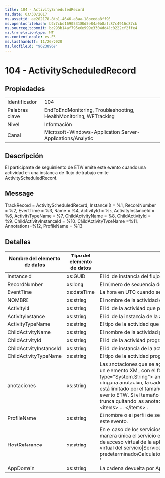 ```yaml
---
title: 104 - ActivityScheduledRecord
ms.date: 03/30/2017
ms.assetid: ae202178-8fb1-4646-a3aa-18beeda8ff93
ms.openlocfilehash: b2c7cbd169053188d5e84a0b8afd87c4916c87cb
ms.sourcegitcommit: bc293b14af795e0e999e3304dd40c0222cf2ffe4
ms.translationtype: MT
ms.contentlocale: es-ES
ms.lasthandoff: 11/26/2020
ms.locfileid: "96238969"
---
```

# <a name="104---activityscheduledrecord"></a>104 - ActivityScheduledRecord

## <a name="properties"></a>Propiedades  
  
|||  
|-|-|  
|Identificador|104|  
|Palabras clave|EndToEndMonitoring, Troubleshooting, HealthMonitoring, WFTracking|  
|Nivel|Información|  
|Canal|Microsoft-Windows-Application Server-Applications/Analytic|  
  
## <a name="description"></a>Descripción  

 El participante de seguimiento de ETW emite este evento cuando una actividad en una instancia de flujo de trabajo emite ActivityScheduledRecord.  
  
## <a name="message"></a>Message  

 TrackRecord = ActivityScheduledRecord, InstanceID = %1,  RecordNumber = %2, EventTime = %3, Name = %4, ActivityId = %5, ActivityInstanceId = %6, ActivityTypeName = %7, ChildActivityName = %8, ChildActivityId = %9, ChildActivityInstanceId = %10, ChildActivityTypeName =%11, Annotations=%12, ProfileName = %13  
  
## <a name="details"></a>Detalles  
  
|Nombre del elemento de datos|Tipo del elemento de datos|Descripción|  
|--------------------|--------------------|-----------------|  
|InstanceId|xs:GUID|El id. de instancia del flujo de trabajo.|  
|RecordNumber|xs:long|El número de secuencia del registro emitido.|  
|EventTime|xs:dateTime|La hora en UTC cuando se emitió el evento.|  
|NOMBRE|xs:string|El nombre de la actividad que programó la actividad secundaria.|  
|ActivityId|xs:string|El id. de la actividad que programó la actividad secundaria.|  
|ActivityInstance|xs:string|El id. de la instancia de la actividad que programó la actividad secundaria.|  
|ActivityTypeName|xs:string|El tipo de la actividad que solicitó la operación de cancelación.|  
|ChildActivityName|xs:string|El nombre de la actividad programada.|  
|ChildActivityId|xs:string|El id. de la actividad programada.|  
|ChildActivityInstanceId|xs:string|El id. de instancia de la actividad programada.|  
|ChildActivityTypeName|xs:string|El tipo de la actividad programada.|  
|anotaciones|xs:string|Las anotaciones que se agregaron a este evento.  Los valores se almacenan en un elemento XML con el formato \<items> \< item  name = "annotationName" type="System.String"> annotationValue \</item> \</items> .  Si no se especifica ninguna anotación, la cadena contendrá \<items/> . El tamaño del evento ETW está limitado por el tamaño de búfer de ETW o la carga útil máxima para un evento ETW. Si el tamaño del evento supera los límites de ETW, el evento se trunca quitando las anotaciones y reemplazando el valor de anotación por \<items> ... \</items> .|  
|ProfileName|xs:string|El nombre o el perfil de seguimiento que dio como resultado que se emitiera este evento.|  
|HostReference|xs:string|En el caso de los servicios hospedados en web, este campo identifica de manera única el servicio en la jerarquía web.  Su formato se define como ' ruta de acceso virtual de la aplicación del nombre del sitio web&#124;ruta de acceso virtual del servicio&#124;ServiceName ' ejemplo: ' sitio web predeterminado/CalculatorApplication&#124;/CalculatorService.svc&#124;CalculatorService '|  
|AppDomain|xs:string|La cadena devuelta por AppDomain.CurrentDomain.FriendlyName.|
